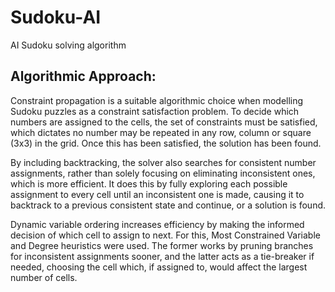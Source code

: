 # Sudoku-AI
AI Sudoku solving algorithm

## Algorithmic Approach: 
Constraint propagation is a suitable algorithmic choice when modelling Sudoku puzzles as a constraint satisfaction problem. To decide which numbers are assigned to the cells, the set of constraints must be satisfied, which dictates no number may be repeated in any row, column or square (3x3) in the grid. Once this has been satisfied, the solution has been found.

By including backtracking, the solver also searches for consistent number assignments, rather than solely focusing on eliminating inconsistent ones, which is more efficient. It does this by fully exploring each possible assignment to every cell until an inconsistent one is made, causing it to backtrack to a previous consistent state and continue, or a solution is found.

Dynamic variable ordering increases efficiency by making the informed decision of which cell to assign to next. For this, Most Constrained Variable and Degree heuristics were used. The former works by pruning branches for inconsistent assignments sooner, and the latter acts as a tie-breaker if needed, choosing the cell which, if assigned to, would affect the largest number of cells.
